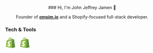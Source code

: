<!--Name-->

<p align="center">
### Hi, I'm John Jeffrey Jamen 👋
</p>

<!--Title-->
<p align="center">
Founder of <a href="https://omsim.io"><b>omsim.io</b></a> and a Shopify-focused full-stack developer.
</p>


<!--Tech Stack-->

### Tech & Tools

<p>
<img src="assets/shopify.svg" alt="Shopify" width="35"/> &nbsp;
<img src="assets/shopify.svg" alt="Shopify" width="35"/>
</p>